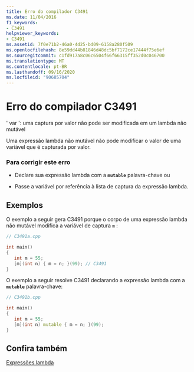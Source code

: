 ```yaml
---
title: Erro do compilador C3491
ms.date: 11/04/2016
f1_keywords:
- C3491
helpviewer_keywords:
- C3491
ms.assetid: 7f0e71b2-46a0-4d25-bd09-6158a280f509
ms.openlocfilehash: 8e59dd44b81846d48dc5bf7172ce17444f75e6ef
ms.sourcegitcommit: c1fd917a8c06c6504f66f66315ff352d0c046700
ms.translationtype: MT
ms.contentlocale: pt-BR
ms.lasthandoff: 09/16/2020
ms.locfileid: "90685704"
---
```

# <a name="compiler-error-c3491"></a>Erro do compilador C3491

' var ': uma captura por valor não pode ser modificada em um lambda não mutável

Uma expressão lambda não mutável não pode modificar o valor de uma variável que é capturada por valor.

### <a name="to-correct-this-error"></a>Para corrigir este erro

- Declare sua expressão lambda com a **`mutable`** palavra-chave ou

- Passe a variável por referência à lista de captura da expressão lambda.

## <a name="examples"></a>Exemplos

O exemplo a seguir gera C3491 porque o corpo de uma expressão lambda não mutável modifica a variável de captura `m` :

```cpp
// C3491a.cpp

int main()
{
   int m = 55;
   [m](int n) { m = n; }(99); // C3491
}
```

O exemplo a seguir resolve C3491 declarando a expressão lambda com a **`mutable`** palavra-chave:

```cpp
// C3491b.cpp

int main()
{
   int m = 55;
   [m](int n) mutable { m = n; }(99);
}
```

## <a name="see-also"></a>Confira também

[Expressões lambda](../../cpp/lambda-expressions-in-cpp.md)
